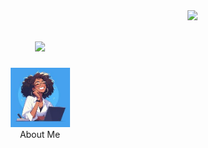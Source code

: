 <img align="right" src="https://visitor-badge.laobi.icu/badge?page_id=brooksteven.brooksteven"/>

<h1 align="center">
    <img src="https://readme-typing-svg.herokuapp.com/?font=Righteous&size=35&center=true&vCenter=true&width=500&height=70&duration=4000&lines=Hi+There!+👋🏾;+I'm+Brooklynn+Stevenson!;" />
</h1>

<p align="center">
    <img src="./assets/download.jpeg" alt="developer gif" width=95px /><br>    About Me</p>